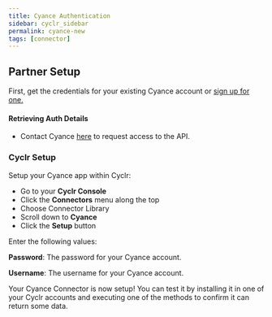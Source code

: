 ```yaml
---
title: Cyance Authentication
sidebar: cyclr_sidebar
permalink: cyance-new
tags: [connector]
---
```


## Partner Setup

First, get the credentials for your existing Cyance account or [sign up for one.](https://cyance.com/book-a-demo/)

#### Retrieving Auth Details

*   Contact Cyance [here](customerservices@cyance.com) to request access to the API.

### Cyclr Setup

Setup your Cyance app within Cyclr:

*   Go to your **Cyclr Console**
*   Click the **Connectors** menu along the top
*   Choose Connector Library
*   Scroll down to **Cyance**
*   Click the **Setup** button

Enter the following values:

**Password**:  The password for your Cyance account.

**Username**:  The username for your Cyance account.


Your Cyance Connector is now setup! You can test it by installing it in one of your Cyclr accounts and executing one of the methods to confirm it can return some data.
